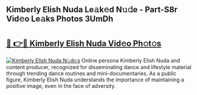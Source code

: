 ## Kimberly Elish Nuda Le𝚊k𝚎d N𝚞𝚍e - Part-S8r Vid𝚎o Le𝚊ks Photos 3UmDh

# <h2><a href="http://fbeuvn8.evod.top/?m=Kimberly+Elish+Nuda">🔗 👉🔴 Kimberly Elish Nuda Vid𝚎o Ph𝚘t𝚘s</a></h2>

[![Kimberly Elish Nuda N𝚞d𝚎s](https://i.imgur.com/8V9OHl7.gif)](http://fbeuvn8.evod.top/?m=Kimberly+Elish+Nuda)
Online persona Kimberly Elish Nuda and content producer, recognized for disseminating dance and lifestyle material through trending dance routines and mini-documentaries. As a public figure, Kimberly Elish Nuda understands the importance of maintaining a positive image, even in the face of adversity. 
